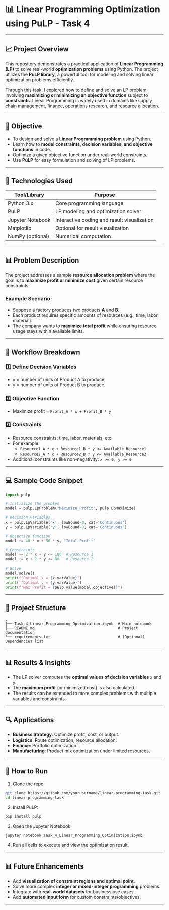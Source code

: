 
# 📊 Linear Programming Optimization using PuLP - Task 4

---

## 📈 Project Overview

This repository demonstrates a practical application of **Linear Programming (LP)** to solve real-world **optimization problems** using Python. The project utilizes the **PuLP library**, a powerful tool for modeling and solving linear optimization problems efficiently.

Through this task, I explored how to define and solve an LP problem involving **maximizing or minimizing an objective function** subject to **constraints**. Linear Programming is widely used in domains like supply chain management, finance, operations research, and resource allocation.

---

## 🎯 Objective

- To design and solve a **Linear Programming problem** using Python.
- Learn how to **model constraints, decision variables, and objective functions** in code.
- Optimize a given objective function under real-world constraints.
- Use **PuLP** for easy formulation and solving of LP problems.

---

## 🧰 Technologies Used

| Tool/Library     | Purpose                                     |
|------------------|---------------------------------------------|
| Python 3.x       | Core programming language                   |
| PuLP             | LP modeling and optimization solver         |
| Jupyter Notebook | Interactive coding and result visualization |
| Matplotlib       | Optional for result visualization           |
| NumPy (optional) | Numerical computation                       |

---

## 📊 Problem Description

The project addresses a sample **resource allocation problem** where the goal is to **maximize profit or minimize cost** given certain resource constraints.

### Example Scenario:
- Suppose a factory produces two products **A** and **B**.
- Each product requires specific amounts of resources (e.g., time, labor, material).
- The company wants to **maximize total profit** while ensuring resource usage stays within available limits.

---

## 🧩 Workflow Breakdown

### 1️⃣ Define Decision Variables
- `x` = number of units of Product A to produce
- `y` = number of units of Product B to produce

### 2️⃣ Objective Function
- Maximize profit = `Profit_A * x + Profit_B * y`

### 3️⃣ Constraints
- Resource constraints: time, labor, materials, etc.
- For example:
  - `Resource1_A * x + Resource1_B * y <= Available_Resource1`
  - `Resource2_A * x + Resource2_B * y <= Available_Resource2`
- Additional constraints like non-negativity: `x >= 0, y >= 0`

---

## 💻 Sample Code Snippet

```python
import pulp

# Initialize the problem
model = pulp.LpProblem("Maximize_Profit", pulp.LpMaximize)

# Decision variables
x = pulp.LpVariable('x', lowBound=0, cat='Continuous')
y = pulp.LpVariable('y', lowBound=0, cat='Continuous')

# Objective function
model += 40 * x + 30 * y, "Total Profit"

# Constraints
model += 2 * x + y <= 100  # Resource 1
model += x + 2 * y <= 80   # Resource 2

# Solve
model.solve()
print(f"Optimal x = {x.varValue}")
print(f"Optimal y = {y.varValue}")
print(f"Max Profit = {pulp.value(model.objective)}")
```

---

## 📂 Project Structure

```
.
├── Task_4_Linear_Programming_Optimization.ipynb  # Main notebook
├── README.md                                     # Project documentation
└── requirements.txt                              # (Optional) Dependencies list
```

---

## 📊 Results & Insights

- The LP solver computes the **optimal values of decision variables** `x` and `y`.
- The **maximum profit** (or minimized cost) is also calculated.
- The results can be extended to more complex problems with multiple variables and constraints.

---

## 🔍 Applications

- **Business Strategy**: Optimize profit, cost, or output.
- **Logistics**: Route optimization, resource allocation.
- **Finance**: Portfolio optimization.
- **Manufacturing**: Product mix optimization under limited resources.

---

## 🚀 How to Run

1. Clone the repo:
```bash
git clone https://github.com/yourusername/linear-programming-task.git
cd linear-programming-task
```

2. Install PuLP:
```bash
pip install pulp
```

3. Open the Jupyter Notebook:
```bash
jupyter notebook Task_4_Linear_Programming_Optimization.ipynb
```

4. Run all cells to execute and view the optimization result.

---

## 📊 Future Enhancements

- Add **visualization of constraint regions and optimal point**.
- Solve more complex **integer or mixed-integer programming** problems.
- Integrate with **real-world datasets** for business use cases.
- Add **automated input form** for custom constraints/objectives.

---
